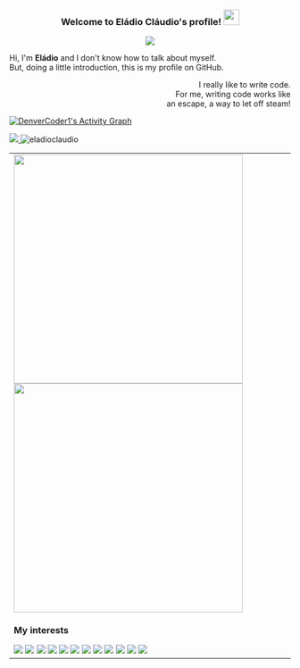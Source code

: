 
<body>
  <h3 align="middle">Welcome to Eládio Cláudio's profile!
    <img src="https://media.giphy.com/media/hvRJCLFzcasrR4ia7z/giphy.gif" width="28">
  </h3>
  </hr>

  <p align="middle">
    <a herf="">
      <img src="https://readme-typing-svg.herokuapp.com?center=true&width=700&lines=Hi%2C+I'm+El%C3%A1dio+and+I+don't+know+how+to+talk+about+myself.;I'm+Software+Developer+for+1+year!;From+time+to+time%2C+I+write+a+few+articles+on+Medium.;I'm+currently+focused+on+Web+Development.;Specifically+MERN+Stack+and+MEAN+Stack.;I+have+also+focused+on+the+Vanilla+Development." />
  </a>
</p>

<div>
  <p>
    Hi, I'm <strong>Eládio</strong> and I don't know how to talk about myself. </br>
    But, doing a little introduction, this is my profile on GitHub.
  </p>
  <p align="end">
      I really like to write code. </br>
      For me, writing code works like </br> an escape, a way to let off steam!
  </p>
  </hr>
</div>

 <footer>
   <a href="">
      <img alt="DenverCoder1's Activity Graph" src="https://activity-graph.herokuapp.com/graph?username=eladioclaudio&theme=react-dark" />
  </a>
 </footer>
</body>

<p> 
 <a href="https://www.instagram.com/eladio__claudio" target="_blank">
  <img src="https://img.shields.io/badge/Instagram-E4405F?style=for-the-badge&logo=instagram&logoColor=white">
 </a> 
 <a>
  <img src="https://komarev.com/ghpvc/?username=eladioclaudio" alt="eladioclaudio" />
  </a>
</p>

 <table>
  <tr>
    <td>
     <img width="410px" src="https://github-readme-stats.vercel.app/api/top-langs/?username=eladioclaudio&count_private=true&layout=compact&theme=dark" />
     <img width="410px" src="https://github-readme-stats.vercel.app/api/?username=eladioclaudio&count_private=true&theme=dark" />
    </td>
  </tr>
  <tr>
    <td>
      <p><strong>My interests</strong></p>
      <img src="https://img.shields.io/badge/MongoDB-4EA94B?style=for-the-badge&logo=mongodb&logoColor=white" />
      <img src="https://img.shields.io/badge/Node.js-43853D?style=for-the-badge&logo=node.js&logoColor=white"/>
      <img src="https://img.shields.io/badge/Bootstrap-563D7C?style=for-the-badge&logo=bootstrap&logoColor=white"/>
     <img src="https://img.shields.io/badge/Angular-DD0031?style=for-the-badge&logo=angular&logoColor=white"/>
      <img src="https://img.shields.io/badge/HTML-239120?style=for-the-badge&logo=html5&logoColor=white"/>
      <img src="https://img.shields.io/badge/CSS-239120?&style=for-the-badge&logo=css3&logoColor=white"/>
      <img src="https://img.shields.io/badge/JavaScript-F7DF1E?style=for-the-badge&logo=javascript&logoColor=black"/>
     <img src="https://img.shields.io/badge/TypeScript-007ACC?style=for-the-badge&logo=typescript&logoColor=white"/>
      <img src="https://img.shields.io/badge/GitHub-100000?style=for-the-badge&logo=github&logoColor=white"/>
      <img src="https://img.shields.io/badge/Sass-CC6699?style=for-the-badge&logo=sass&logoColor=white"/>
      <img src="https://img.shields.io/badge/React-20232A?style=for-the-badge&logo=react&logoColor=61DAFB"/>
      <img src="https://img.shields.io/badge/MySQL-00000F?style=for-the-badge&logo=mysql&logoColor=white"/>
    </td>
  </tr>
 </table>
